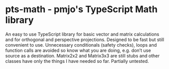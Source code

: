 # pts-math - pmjo's TypeScript Math library

An easy to use TypeScript library for basic vector and matrix calculations and for orthogonal and perspective projections. Designed to be fast but still convenient to use. Unnecessary conditionals (safety checks), loops and function calls are avoided so know what you are doing, e.g. don’t use source as a destination. Matrix2x2 and Matrix3x3 are still stubs and other classes have only the things I have needed so far. Partially untested.
